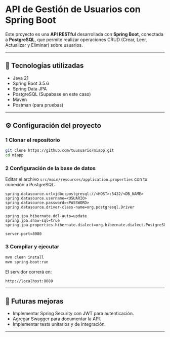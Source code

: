 # API de Gestión de Usuarios con Spring Boot

Este proyecto es una **API RESTful** desarrollada con **Spring Boot**, conectada a **PostgreSQL**, que permite realizar operaciones CRUD (Crear, Leer, Actualizar y Eliminar) sobre usuarios.

---

## 🚀 Tecnologías utilizadas
- Java 21
- Spring Boot 3.5.6
- Spring Data JPA
- PostgreSQL (Supabase en este caso)
- Maven
- Postman (para pruebas)

---

## ⚙️ Configuración del proyecto

### 1 Clonar el repositorio
```bash
git clone https://github.com/tuusuario/miapp.git
cd miapp
```

### 2 Configuración de la base de datos
Editar el archivo `src/main/resources/application.properties` con tu conexión a PostgreSQL:  

```properties
spring.datasource.url=jdbc:postgresql://<HOST>:5432/<DB_NAME>
spring.datasource.username=<USUARIO>
spring.datasource.password=<PASSWORD>
spring.datasource.driver-class-name=org.postgresql.Driver

spring.jpa.hibernate.ddl-auto=update
spring.jpa.show-sql=true
spring.jpa.properties.hibernate.dialect=org.hibernate.dialect.PostgreSQLDialect

server.port=8080
```

### 3 Compilar y ejecutar
```bash
mvn clean install
mvn spring-boot:run
```

El servidor correrá en:
```text
http://localhost:8080
```

---

## 📖 Futuras mejoras
- Implementar Spring Security con JWT para autenticación.
- Agregar Swagger para documentar la API.
- Implementar tests unitarios y de integración.

---
